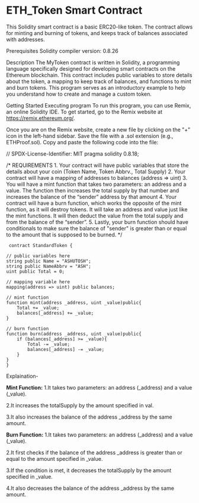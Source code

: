 # ETH_Token Smart Contract
This Solidity smart contract is a basic ERC20-like token. The contract allows for minting and burning of tokens, and keeps track of balances associated with addresses.

Prerequisites
Solidity compiler version: 0.8.26

Description
The MyToken contract is written in Solidity, a programming language specifically designed for developing smart contracts on the Ethereum blockchain. This contract includes public variables to store details about the token, a mapping to keep track of balances, and functions to mint and burn tokens. This program serves as an introductory example to help you understand how to create and manage a custom token.

Getting Started
Executing program
To run this program, you can use Remix, an online Solidity IDE. To get started, go to the Remix website at https://remix.ethereum.org/.

Once you are on the Remix website, create a new file by clicking on the "+" icon in the left-hand sidebar. Save the file with a .sol extension (e.g., ETHProof.sol). Copy and paste the following code into the file:

// SPDX-License-Identifier: MIT
pragma solidity 0.8.18;

/*
       REQUIREMENTS
    1. Your contract will have public variables that store the details about your coin (Token Name, Token Abbrv., Total Supply)
    2. Your contract will have a mapping of addresses to balances (address => uint)
    3. You will have a mint function that takes two parameters: an address and a value. 
       The function then increases the total supply by that number and increases the balance 
       of the “sender” address by that amount
    4. Your contract will have a burn function, which works the opposite of the mint function, as it will destroy tokens. 
       It will take an address and value just like the mint functions. It will then deduct the value from the total supply 
       and from the balance of the “sender”.
    5. Lastly, your burn function should have conditionals to make sure the balance of "sender" is greater than or equal 
       to the amount that is supposed to be burned.
*/

     contract StandardToken {

    // public variables here
    string public Name = "ASHUTOSH";
    string public NameAbbrv = "ASH";
    uint public Total = 0;

    // mapping variable here
    mapping(address => uint) public balances;

    // mint function
    function mint(address _address, uint _value)public{
        Total += _value;
        balances[_address] += _value;
    }

    // burn function
    function burn(address _address, uint _value)public{
        if (balances[_address] >= _value){
            Total -= _value;
            balances[_address] -= _value;
        }
    }
    }
   
Explaination-

**Mint Function:**
1.It takes two parameters: an address (_address) and a value (_value).

2.It increases the totalSupply by the amount specified in val.

3.It also increases the balance of the address _address by the same amount.

**Burn Function:**
1.It takes two parameters: an address (_address) and a value (_value).

2.It first checks if the balance of the address _address is greater than or equal to the amount specified in _value.

3.If the condition is met, it decreases the totalSupply by the amount specified in _value.

4.It also decreases the balance of the address _address by the same amount.
